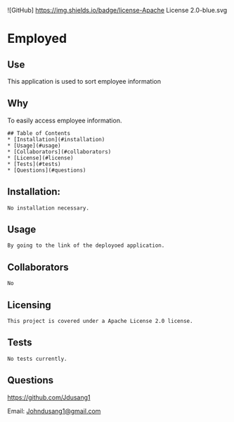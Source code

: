 ![GitHub] 
  https://img.shields.io/badge/license-Apache License 2.0-blue.svg
  
  # Employed 
    
  ## Use
  This application is used to sort employee information
    
  ## Why
  To easily access employee information.
    
    ## Table of Contents
    * [Installation](#installation)
    * [Usage](#usage)
    * [Collaborators](#collaborators)
    * [License](#license) 
    * [Tests](#tests) 
    * [Questions](#questions)

  ## Installation:
    No installation necessary.
  
  ## Usage
    By going to the link of the deployoed application.
  
  ## Collaborators
    No

  ## Licensing
    This project is covered under a Apache License 2.0 license.
  
  ## Tests
    No tests currently.
  
  ## Questions
    
  https://github.com/Jdusang1
    
  Email: Johndusang1@gmail.com
